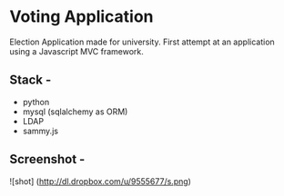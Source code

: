# Voting Application
Election Application made for university.  First attempt at an application using a Javascript MVC framework.

## Stack -
- python
- mysql (sqlalchemy as ORM)
- LDAP
- sammy.js

## Screenshot - 
![shot] (http://dl.dropbox.com/u/9555677/s.png)
